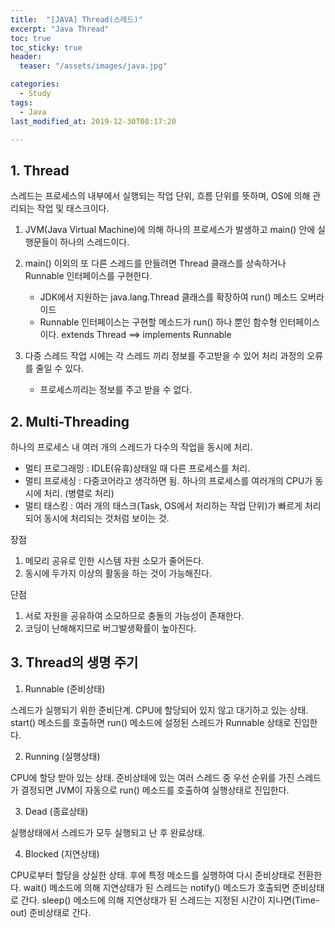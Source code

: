 ```yaml
---
title:  "[JAVA] Thread(스레드)"
excerpt: "Java Thread"
toc: true
toc_sticky: true
header:
  teaser: "/assets/images/java.jpg"

categories:
  - Study
tags:
  - Java
last_modified_at: 2019-12-30T08:17:20

---
```


## 1. Thread

 스레드는 프로세스의 내부에서 실행되는 작업 단위, 흐름 단위를 뜻하며, OS에 의해 관리되는 작업 및 태스크이다.

 1. JVM(Java Virtual Machine)에 의해 하나의 프로세스가 발생하고 main() 안에 실행문들이 하나의 스레드이다.

 2. main() 이외의 또 다른 스레드를 만들려면 Thread 클래스를 상속하거나 Runnable 인터페이스를 구현한다. 
    * JDK에서 지원하는 java.lang.Thread 클래스를 확장하여 run() 메소드 오버라이드
    * Runnable 인터페이스는 구현할 메소드가 run() 하나 뿐인 함수형 인터페이스이다.
      extends Thread ==> implements Runnable
  
 3. 다중 스레드 작업 시에는 각 스레드 끼리 정보를 주고받을 수 있어 처리 과정의 오류를 줄일 수 있다.
    * 프로세스끼리는 정보를 주고 받을 수 없다.

## 2. Multi-Threading

 하나의 프로세스 내 여러 개의 스레드가 다수의 작업을 동시에 처리.

  * 멀티 프로그래밍 : IDLE(유휴)상태일 때 다른 프로세스를 처리.
  * 멀티 프로세싱 : 다중코어라고 생각하면 됨. 하나의 프로세스를 여러개의 CPU가 동시에 처리. (병렬로 처리)
  * 멀티 태스킹 : 여러 개의 태스크(Task, OS에서 처리하는 작업 단위)가 빠르게 처리되어 동시에 처리되는 것처럼 보이는 것.

 장점
  1. 메모리 공유로 인한 시스템 자원 소모가 줄어든다.
  2. 동시에 두가지 이상의 활동을 하는 것이 가능해진다.

 단점
  1. 서로 자원을 공유하여 소모하므로 충돌의 가능성이 존재한다.
  2. 코딩이 난해해지므로 버그발생확률이 높아진다.

## 3. Thread의 생명 주기

  1. Runnable (준비상태)

  스레드가 실행되기 위한 준비단계. CPU에 할당되어 있지 않고 대기하고 있는 상태.
  start() 메소드를 호출하면 run() 메소드에 설정된 스레드가 Runnable 상태로 진입한다.

  2. Running (실행상태)
  
  CPU에 할당 받아 있는 상태. 준비상태에 있는 여러 스레드 중 우선 순위를 가진 스레드가 결정되면
  JVM이 자동으로 run() 메소드를 호출하여 실행상태로 진입한다.

  3. Dead (종료상태)
  
  실행상태에서 스레드가 모두 실행되고 난 후 완료상태.

  4. Blocked (지연상태)
  
  CPU로부터 할당을 상실한 상태. 후에 특정 메소드를 실행하여 다시 준비상태로 전환한다.
  wait() 메소드에 의해 지연상태가 된 스레드는 notify() 메소드가 호출되면 준비상태로 간다.
  sleep() 메소드에 의해 지연상태가 된 스레드는 지정된 시간이 지나면(Time-out) 준비상태로 간다.